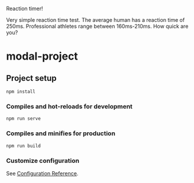 Reaction timer!

Very simple reaction time test. The average human has a reaction time of 250ms. Professional athletes range between 160ms-210ms. How quick are you?












# modal-project

## Project setup
```
npm install
```

### Compiles and hot-reloads for development
```
npm run serve
```

### Compiles and minifies for production
```
npm run build
```

### Customize configuration
See [Configuration Reference](https://cli.vuejs.org/config/).
